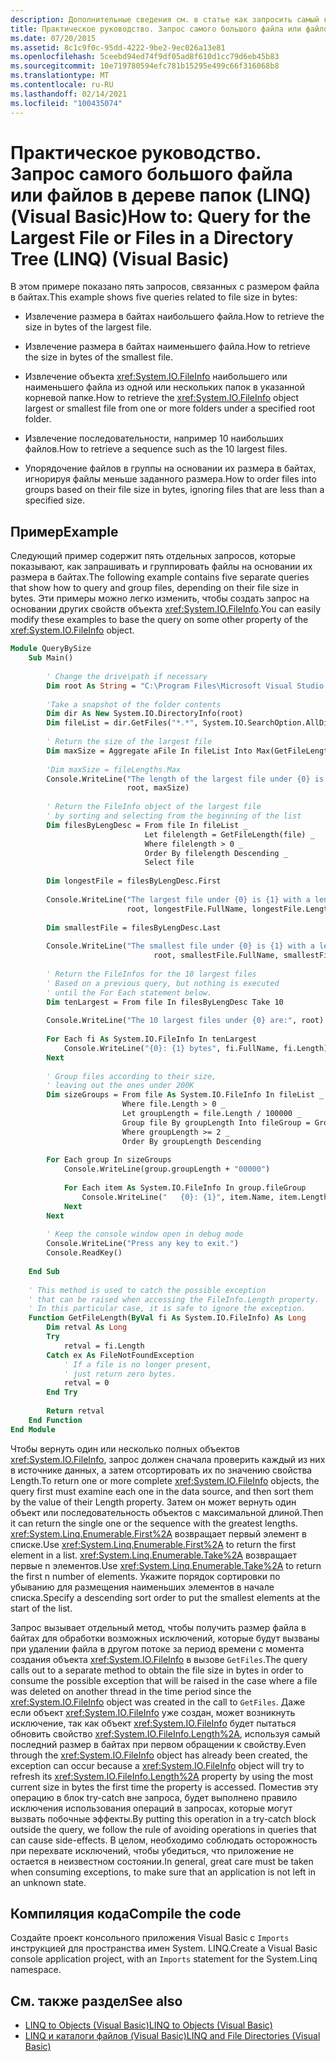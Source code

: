 ```yaml
---
description: Дополнительные сведения см. в статье как запросить самый крупный файл или файлы в дереве каталогов (LINQ) (Visual Basic)
title: Практическое руководство. Запрос самого большого файла или файлов в дереве папок (LINQ)
ms.date: 07/20/2015
ms.assetid: 8c1c9f0c-95dd-4222-9be2-9ec026a13e81
ms.openlocfilehash: 5ceebd94ed74f9df05ad8f610d1cc79d6eb45b83
ms.sourcegitcommit: 10e719780594efc781b15295e499c66f316068b8
ms.translationtype: MT
ms.contentlocale: ru-RU
ms.lasthandoff: 02/14/2021
ms.locfileid: "100435074"
---
```

# <a name="how-to-query-for-the-largest-file-or-files-in-a-directory-tree-linq-visual-basic"></a><span data-ttu-id="0ebd9-103">Практическое руководство. Запрос самого большого файла или файлов в дереве папок (LINQ) (Visual Basic)</span><span class="sxs-lookup"><span data-stu-id="0ebd9-103">How to: Query for the Largest File or Files in a Directory Tree (LINQ) (Visual Basic)</span></span>

<span data-ttu-id="0ebd9-104">В этом примере показано пять запросов, связанных с размером файла в байтах.</span><span class="sxs-lookup"><span data-stu-id="0ebd9-104">This example shows five queries related to file size in bytes:</span></span>  
  
- <span data-ttu-id="0ebd9-105">Извлечение размера в байтах наибольшего файла.</span><span class="sxs-lookup"><span data-stu-id="0ebd9-105">How to retrieve the size in bytes of the largest file.</span></span>  
  
- <span data-ttu-id="0ebd9-106">Извлечение размера в байтах наименьшего файла.</span><span class="sxs-lookup"><span data-stu-id="0ebd9-106">How to retrieve the size in bytes of the smallest file.</span></span>  
  
- <span data-ttu-id="0ebd9-107">Извлечение объекта <xref:System.IO.FileInfo> наибольшего или наименьшего файла из одной или нескольких папок в указанной корневой папке.</span><span class="sxs-lookup"><span data-stu-id="0ebd9-107">How to retrieve the <xref:System.IO.FileInfo> object largest or smallest file from one or more folders under a specified root folder.</span></span>  
  
- <span data-ttu-id="0ebd9-108">Извлечение последовательности, например 10 наибольших файлов.</span><span class="sxs-lookup"><span data-stu-id="0ebd9-108">How to retrieve a sequence such as the 10 largest files.</span></span>  
  
- <span data-ttu-id="0ebd9-109">Упорядочение файлов в группы на основании их размера в байтах, игнорируя файлы меньше заданного размера.</span><span class="sxs-lookup"><span data-stu-id="0ebd9-109">How to order files into groups based on their file size in bytes, ignoring files that are less than a specified size.</span></span>  
  
## <a name="example"></a><span data-ttu-id="0ebd9-110">Пример</span><span class="sxs-lookup"><span data-stu-id="0ebd9-110">Example</span></span>  

 <span data-ttu-id="0ebd9-111">Следующий пример содержит пять отдельных запросов, которые показывают, как запрашивать и группировать файлы на основании их размера в байтах.</span><span class="sxs-lookup"><span data-stu-id="0ebd9-111">The following example contains five separate queries that show how to query and group files, depending on their file size in bytes.</span></span> <span data-ttu-id="0ebd9-112">Эти примеры можно легко изменить, чтобы создать запрос на основании других свойств объекта <xref:System.IO.FileInfo>.</span><span class="sxs-lookup"><span data-stu-id="0ebd9-112">You can easily modify these examples to base the query on some other property of the <xref:System.IO.FileInfo> object.</span></span>  
  
```vb  
Module QueryBySize  
    Sub Main()  
  
        ' Change the drive\path if necessary  
        Dim root As String = "C:\Program Files\Microsoft Visual Studio 9.0"  
  
        'Take a snapshot of the folder contents  
        Dim dir As New System.IO.DirectoryInfo(root)  
        Dim fileList = dir.GetFiles("*.*", System.IO.SearchOption.AllDirectories)  
  
        ' Return the size of the largest file  
        Dim maxSize = Aggregate aFile In fileList Into Max(GetFileLength(aFile))  
  
        'Dim maxSize = fileLengths.Max  
        Console.WriteLine("The length of the largest file under {0} is {1}", _  
                          root, maxSize)  
  
        ' Return the FileInfo object of the largest file  
        ' by sorting and selecting from the beginning of the list  
        Dim filesByLengDesc = From file In fileList _  
                              Let filelength = GetFileLength(file) _  
                              Where filelength > 0 _  
                              Order By filelength Descending _  
                              Select file  
  
        Dim longestFile = filesByLengDesc.First  
  
        Console.WriteLine("The largest file under {0} is {1} with a length of {2} bytes", _  
                          root, longestFile.FullName, longestFile.Length)  
  
        Dim smallestFile = filesByLengDesc.Last  
  
        Console.WriteLine("The smallest file under {0} is {1} with a length of {2} bytes", _  
                                root, smallestFile.FullName, smallestFile.Length)  
  
        ' Return the FileInfos for the 10 largest files  
        ' Based on a previous query, but nothing is executed  
        ' until the For Each statement below.  
        Dim tenLargest = From file In filesByLengDesc Take 10  
  
        Console.WriteLine("The 10 largest files under {0} are:", root)  
  
        For Each fi As System.IO.FileInfo In tenLargest  
            Console.WriteLine("{0}: {1} bytes", fi.FullName, fi.Length)  
        Next  
  
        ' Group files according to their size,  
        ' leaving out the ones under 200K  
        Dim sizeGroups = From file As System.IO.FileInfo In fileList _  
                         Where file.Length > 0 _  
                         Let groupLength = file.Length / 100000 _  
                         Group file By groupLength Into fileGroup = Group _  
                         Where groupLength >= 2 _  
                         Order By groupLength Descending  
  
        For Each group In sizeGroups  
            Console.WriteLine(group.groupLength + "00000")  
  
            For Each item As System.IO.FileInfo In group.fileGroup  
                Console.WriteLine("   {0}: {1}", item.Name, item.Length)  
            Next  
        Next  
  
        ' Keep the console window open in debug mode  
        Console.WriteLine("Press any key to exit.")  
        Console.ReadKey()  
  
    End Sub  
  
    ' This method is used to catch the possible exception  
    ' that can be raised when accessing the FileInfo.Length property.  
    ' In this particular case, it is safe to ignore the exception.  
    Function GetFileLength(ByVal fi As System.IO.FileInfo) As Long  
        Dim retval As Long  
        Try  
            retval = fi.Length  
        Catch ex As FileNotFoundException  
            ' If a file is no longer present,  
            ' just return zero bytes.
            retval = 0  
        End Try  
  
        Return retval  
    End Function  
End Module  
```  
  
 <span data-ttu-id="0ebd9-113">Чтобы вернуть один или несколько полных объектов <xref:System.IO.FileInfo>, запрос должен сначала проверить каждый из них в источнике данных, а затем отсортировать их по значению свойства Length.</span><span class="sxs-lookup"><span data-stu-id="0ebd9-113">To return one or more complete <xref:System.IO.FileInfo> objects, the query first must examine each one in the data source, and then sort them by the value of their Length property.</span></span> <span data-ttu-id="0ebd9-114">Затем он может вернуть один объект или последовательность объектов с максимальной длиной.</span><span class="sxs-lookup"><span data-stu-id="0ebd9-114">Then it can return the single one or the sequence with the greatest lengths.</span></span> <span data-ttu-id="0ebd9-115"><xref:System.Linq.Enumerable.First%2A> возвращает первый элемент в списке.</span><span class="sxs-lookup"><span data-stu-id="0ebd9-115">Use <xref:System.Linq.Enumerable.First%2A> to return the first element in a list.</span></span> <span data-ttu-id="0ebd9-116"><xref:System.Linq.Enumerable.Take%2A> возвращает первые n элементов.</span><span class="sxs-lookup"><span data-stu-id="0ebd9-116">Use <xref:System.Linq.Enumerable.Take%2A> to return the first n number of elements.</span></span> <span data-ttu-id="0ebd9-117">Укажите порядок сортировки по убыванию для размещения наименьших элементов в начале списка.</span><span class="sxs-lookup"><span data-stu-id="0ebd9-117">Specify a descending sort order to put the smallest elements at the start of the list.</span></span>  
  
 <span data-ttu-id="0ebd9-118">Запрос вызывает отдельный метод, чтобы получить размер файла в байтах для обработки возможных исключений, которые будут вызваны при удалении файла в другом потоке за период времени с момента создания объекта <xref:System.IO.FileInfo> в вызове `GetFiles`.</span><span class="sxs-lookup"><span data-stu-id="0ebd9-118">The query calls out to a separate method to obtain the file size in bytes in order to consume the possible exception that will be raised in the case where a file was deleted on another thread in the time period since the <xref:System.IO.FileInfo> object was created in the call to `GetFiles`.</span></span> <span data-ttu-id="0ebd9-119">Даже если объект <xref:System.IO.FileInfo> уже создан, может возникнуть исключение, так как объект <xref:System.IO.FileInfo> будет пытаться обновить свойство <xref:System.IO.FileInfo.Length%2A>, используя самый последний размер в байтах при первом обращении к свойству.</span><span class="sxs-lookup"><span data-stu-id="0ebd9-119">Even through the <xref:System.IO.FileInfo> object has already been created, the exception can occur because a <xref:System.IO.FileInfo> object will try to refresh its <xref:System.IO.FileInfo.Length%2A> property by using the most current size in bytes the first time the property is accessed.</span></span> <span data-ttu-id="0ebd9-120">Поместив эту операцию в блок try-catch вне запроса, будет выполнено правило исключения использования операций в запросах, которые могут вызвать побочные эффекты.</span><span class="sxs-lookup"><span data-stu-id="0ebd9-120">By putting this operation in a try-catch block outside the query, we follow the rule of avoiding operations in queries that can cause side-effects.</span></span> <span data-ttu-id="0ebd9-121">В целом, необходимо соблюдать осторожность при перехвате исключений, чтобы убедиться, что приложение не остается в неизвестном состоянии.</span><span class="sxs-lookup"><span data-stu-id="0ebd9-121">In general, great care must be taken when consuming exceptions, to make sure that an application is not left in an unknown state.</span></span>  
  
## <a name="compile-the-code"></a><span data-ttu-id="0ebd9-122">Компиляция кода</span><span class="sxs-lookup"><span data-stu-id="0ebd9-122">Compile the code</span></span>  

<span data-ttu-id="0ebd9-123">Создайте проект консольного приложения Visual Basic с `Imports` инструкцией для пространства имен System. LINQ.</span><span class="sxs-lookup"><span data-stu-id="0ebd9-123">Create a Visual Basic console application project, with an `Imports` statement for the System.Linq namespace.</span></span>
  
## <a name="see-also"></a><span data-ttu-id="0ebd9-124">См. также раздел</span><span class="sxs-lookup"><span data-stu-id="0ebd9-124">See also</span></span>

- [<span data-ttu-id="0ebd9-125">LINQ to Objects (Visual Basic)</span><span class="sxs-lookup"><span data-stu-id="0ebd9-125">LINQ to Objects (Visual Basic)</span></span>](linq-to-objects.md)
- [<span data-ttu-id="0ebd9-126">LINQ и каталоги файлов (Visual Basic)</span><span class="sxs-lookup"><span data-stu-id="0ebd9-126">LINQ and File Directories (Visual Basic)</span></span>](linq-and-file-directories.md)
